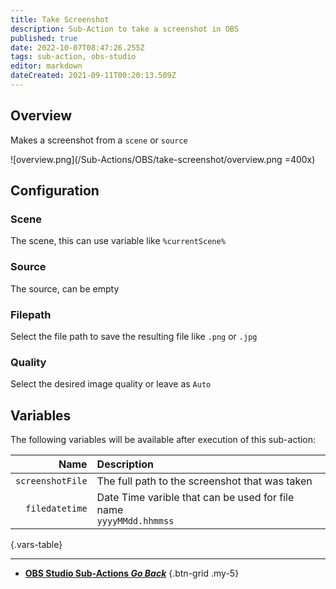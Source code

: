 ```yaml
---
title: Take Screenshot
description: Sub-Action to take a screenshot in OBS
published: true
date: 2022-10-07T08:47:26.255Z
tags: sub-action, obs-studio
editor: markdown
dateCreated: 2021-09-11T00:20:13.509Z
---
```


## Overview
Makes a screenshot from a `scene` or `source`

![overview.png](/Sub-Actions/OBS/take-screenshot/overview.png =400x)

## Configuration
### Scene
The scene, this can use variable like `%currentScene%`

### Source
The source, can be empty

### Filepath
Select the file path to save the resulting file like `.png` or `.jpg`

### Quality
Select the desired image quality or leave as `Auto`

## Variables
The following variables will be available after execution of this sub-action:

Name | Description
----:|:------------
`screenshotFile` | The full path to the screenshot that was taken
`filedatetime` | Date Time varible that can be used for file name <br> `yyyyMMdd.hhmmss`
{.vars-table}

---

- [<i class="mdi mdi-chevron-left"></i> **OBS Studio Sub-Actions *Go Back***](/en/Sub-Actions/OBS)
{.btn-grid .my-5}